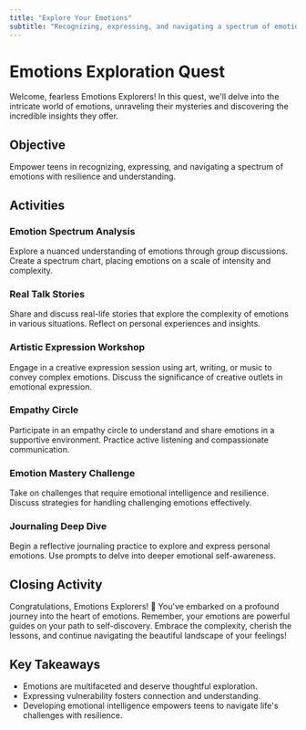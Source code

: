 ```yaml
---
title: "Explore Your Emotions"
subtitle: "Recognizing, expressing, and navigating a spectrum of emotions"
---
```



# Emotions Exploration Quest

Welcome, fearless Emotions Explorers! In this quest, we'll delve into the intricate world of emotions, unraveling their mysteries and discovering the incredible insights they offer.

## Objective

Empower teens in recognizing, expressing, and navigating a spectrum of emotions with resilience and understanding.

## Activities

### Emotion Spectrum Analysis
Explore a nuanced understanding of emotions through group discussions. Create a spectrum chart, placing emotions on a scale of intensity and complexity.

### Real Talk Stories
Share and discuss real-life stories that explore the complexity of emotions in various situations. Reflect on personal experiences and insights.

### Artistic Expression Workshop
Engage in a creative expression session using art, writing, or music to convey complex emotions. Discuss the significance of creative outlets in emotional expression.

### Empathy Circle
Participate in an empathy circle to understand and share emotions in a supportive environment. Practice active listening and compassionate communication.

### Emotion Mastery Challenge
Take on challenges that require emotional intelligence and resilience. Discuss strategies for handling challenging emotions effectively.

### Journaling Deep Dive
Begin a reflective journaling practice to explore and express personal emotions. Use prompts to delve into deeper emotional self-awareness.

## Closing Activity

Congratulations, Emotions Explorers! 🚀 You've embarked on a profound journey into the heart of emotions. Remember, your emotions are powerful guides on your path to self-discovery. Embrace the complexity, cherish the lessons, and continue navigating the beautiful landscape of your feelings!

## Key Takeaways

- Emotions are multifaceted and deserve thoughtful exploration.
- Expressing vulnerability fosters connection and understanding.
- Developing emotional intelligence empowers teens to navigate life's challenges with resilience.
